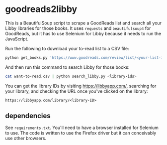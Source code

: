 # goodreads2libby

This is a BeautifulSoup script to scrape a GoodReads list and search all your Libby libraries for those books. It uses `requests` and `beautifulsoup4` for GoodReads, but it has to use Selenium for Libby because it needs to run the JavaScript.

Run the following to download your to-read list to a CSV file:

```sh
python get_books.py 'https://www.goodreads.com/review/list/<your-list-id>?shelf=to-read' > want-to-read.csv
```

And then run this command to search Libby for those books:

```sh
cat want-to-read.csv | python search_libby.py <library-ids>
```

You can get the library IDs by visiting <https://libbyapp.com/>, searching for your library, and checking the URL once you've clicked on the library:

```txt
https://libbyapp.com/library/<library-ID>
```

## dependencies

See `requirements.txt`. You'll need to have a browser installed for Selenium to use. The code is written to use the  Firefox driver but it can conceivably use other browsers.

